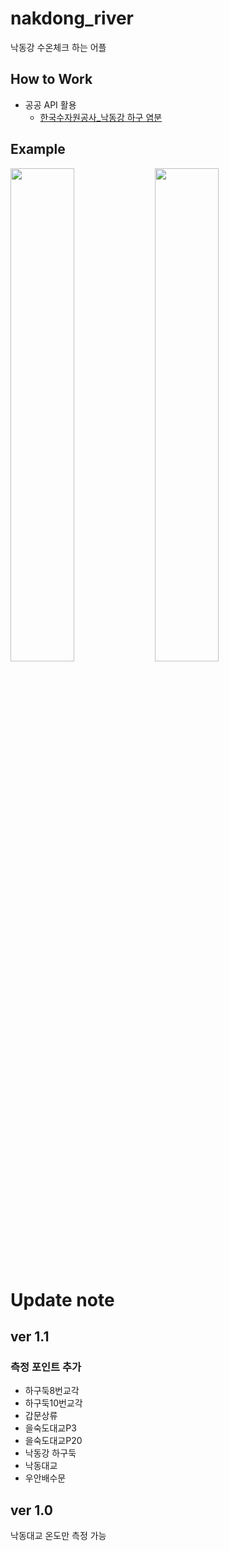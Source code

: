 # nakdong_river

낙동강 수온체크 하는 어플


## How to Work
* 공공 API 활용
    * [한국수자원공사_낙동강 하구 염분](https://www.data.go.kr/iim/api/selectAPIAcountView.do)


## Example
<img src="https://user-images.githubusercontent.com/23499675/185188480-22afaf3f-884f-4212-af35-cdb55b0b55b5.JPG"  width="45%" /> <img src="https://user-images.githubusercontent.com/23499675/185188493-fdd267a3-634c-46bc-b2de-ae835a853fa6.JPG"  width="45%" />


# Update note

## ver 1.1
### 측정 포인트 추가

- 하구둑8번교각<br>
- 하구둑10번교각<br>
- 갑문상류<br>
- 을숙도대교P3<br>
- 을숙도대교P20<br>
- 낙동강 하구둑<br>
- 낙동대교<br>
- 우안배수문<br>
                
## ver 1.0
낙동대교 온도만 측정 가능